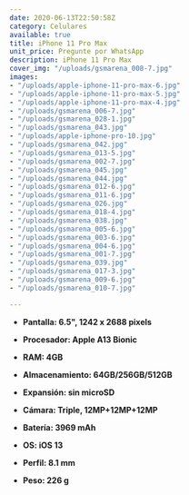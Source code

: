 ```yaml
---
date: 2020-06-13T22:50:58Z
category: Celulares
available: true
title: iPhone 11 Pro Max
unit_price: Pregunte por WhatsApp
description: iPhone 11 Pro Max
cover_img: "/uploads/gsmarena_008-7.jpg"
images:
- "/uploads/apple-iphone-11-pro-max-6.jpg"
- "/uploads/apple-iphone-11-pro-max-5.jpg"
- "/uploads/apple-iphone-11-pro-max-4.jpg"
- "/uploads/gsmarena_006-7.jpg"
- "/uploads/gsmarena_028-1.jpg"
- "/uploads/gsmarena_043.jpg"
- "/uploads/apple-iphone-pro-10.jpg"
- "/uploads/gsmarena_042.jpg"
- "/uploads/gsmarena_013-5.jpg"
- "/uploads/gsmarena_002-7.jpg"
- "/uploads/gsmarena_045.jpg"
- "/uploads/gsmarena_044.jpg"
- "/uploads/gsmarena_012-6.jpg"
- "/uploads/gsmarena_011-6.jpg"
- "/uploads/gsmarena_026.jpg"
- "/uploads/gsmarena_018-4.jpg"
- "/uploads/gsmarena_038.jpg"
- "/uploads/gsmarena_005-6.jpg"
- "/uploads/gsmarena_003-6.jpg"
- "/uploads/gsmarena_004-6.jpg"
- "/uploads/gsmarena_001-7.jpg"
- "/uploads/gsmarena_039.jpg"
- "/uploads/gsmarena_017-3.jpg"
- "/uploads/gsmarena_009-6.jpg"
- "/uploads/gsmarena_010-7.jpg"

---
```

* **Pantalla: 6.5", 1242 x 2688 pixels**
* **Procesador: Apple A13 Bionic**
* **RAM: 4GB**
* **Almacenamiento: 64GB/256GB/512GB**
* **Expansión: sin microSD**


* **Cámara: Triple, 12MP+12MP+12MP**
* **Batería: 3969 mAh**
* **OS: iOS 13**
* **Perfil: 8.1 mm**
* **Peso: 226 g**